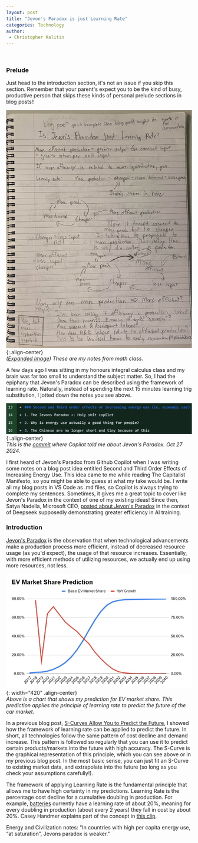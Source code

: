 ```yaml
---
layout: post
title: "Jevon's Paradox is just Learning Rate"
categories: Technology
author:
 - Christopher Kalitin
---
```

<head>
    <meta property="og:image" content="{{site.url}}/assets/images/jevons-learning-rate/notebook.jpg">
</head>

### <b>Prelude</b>

Just head to the introduction section, it's not an issue if you skip this section. Remember that your parent's expect you to be the kind of busy, productive person that skips these kinds of personal prelude sections in blog posts!! 

![Image description](/assets/images/jevons-learning-rate/notebook.jpg){:.align-center}  
<i>(<a href="{{site.url}}/assets/images/jevons-learning-rate/notebook.jpg">Expanded Image</a>) These are my notes from math class.</i>

A few days ago I was sitting in my honours integral calculus class and my brain was far too small to understand the subject matter. So, I had the epiphany that Jevon's Paradox can be described using the framework of learning rate. Naturally, instead of spending the next 15 minutes learning trig substitution, I jotted down the notes you see above.

![Image description](/assets/images/jevons-learning-rate/git.jpg){:.align-center}  
<i>This is the <a href="https://github.com/CKalitin/ckalitin.github.io/commit/b829dd56f774547c1bf48911ccfffa265ebaf28f">commit</a> where Copilot told me about Jevon's Paradox. Oct 27 2024.</i>

I first heard of Jevon's Paradox from Github Copilot when I was writing some notes on a blog post idea entitled Second and Third Order Effects of Increasing Energy Use. This idea came to me while reading The Capitalist Manifesto, so you might be able to guess at what my take would be. I write all my blog posts in VS Code as .md files, so Copilot is always trying to complete my sentences. Sometimes, it gives me a great topic to cover like Jevon's Paradox in the context of one of my existing ideas! Since then, Satya Nadella, Microsoft CEO, <a href="https://x.com/satyanadella/status/1883753899255046301">posted about Jevon's Paradox</a> in the context of Deepseek supposedly demonstrating greater efficiency in AI training. 

### <b>Introduction</b>

<a href="https://en.wikipedia.org/wiki/Jevons_paradox">Jevon's Paradox</a> is the observation that when technological advancements make a production process more efficient, instead of decreased resource usage (as you'd expect), the usage of that resource increases. Essentially, with more efficient methods of utilizing resources, we actually end up using more resources, not less.

![Image description](/assets/images/s-curve-examples/Chart-EV-Prediction.jpg){: width="420" .align-center}  
<i>Above is a chart that shows my prediction for EV market share. This prediction applies the principle of learning rate to predict the future of the car market.</i>

In a previous blog post, <a href="https://ckalitin.github.io/technology/2024/11/19/s-curve-examples.html">S-Curves Allow You to Predict the Future</a>, I showed how the framework of learning rate can be applied to predict the future. In short, all technologies follow the same pattern of cost decline and demand increase. This pattern is followed so regularly that you can use it to predict certain products/markets into the future with high accuracy. The S-Curve is the graphical representation of this principle, which you can see above or in my previous blog post. In the most basic sense, you can just fit an S-Curve to existing market data, and extrapolate into the future (so long as you check your assumptions carefully!).

The framework of applying Learning Rate is the fundamental principle that allows me to have high certainty in my predictions. Learning Rate is the percentage cost decline for a cumulative doubling in production. For example, <a href="https://www.pv-magazine.com/2021/03/29/battery-costs-have-fallen-97-since-1991-claim-mit-researchers/">batteries</a> currently have a learning rate of about 20%, meaning for every doubling in production (about every 2 years) they fall in cost by about 20%. Casey Handmer explains part of the concept in <a href="https://youtu.be/ekEdq6PhC0Q?si=Verot8watOdSoCzD&t=551">this clip</a>.

Energy and Civilization notes:
"In countries with high per capita energy use, “at saturation”, Jevons paradox is weaker."